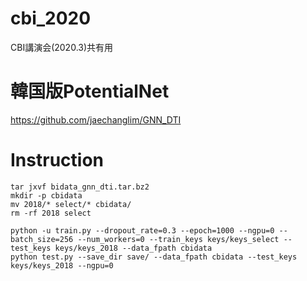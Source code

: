 # cbi_2020

CBI講演会(2020.3)共有用

# 韓国版PotentialNet

https://github.com/jaechanglim/GNN_DTI

# Instruction

```
tar jxvf bidata_gnn_dti.tar.bz2
mkdir -p cbidata
mv 2018/* select/* cbidata/
rm -rf 2018 select

python -u train.py --dropout_rate=0.3 --epoch=1000 --ngpu=0 --batch_size=256 --num_workers=0 --train_keys keys/keys_select --test_keys keys/keys_2018 --data_fpath cbidata
python test.py --save_dir save/ --data_fpath cbidata --test_keys keys/keys_2018 --ngpu=0
```

